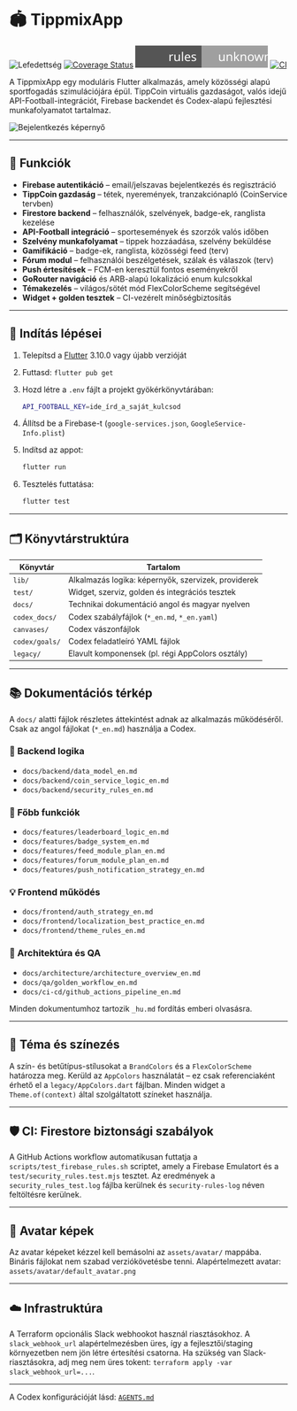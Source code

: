 # 🏟️ TippmixApp

![Lefedettség](./badges/coverage.svg)
[![Coverage Status](https://codecov.io/gh/Muzsy/tippmixapp/branch/main/graph/badge.svg)](https://codecov.io/gh/Muzsy/tippmixapp)
[![Security Rules Coverage](coverage/security_rules_badge.svg)](coverage/security_rules_badge.svg)
[![CI](https://github.com/Muzsy/tippmixapp/actions/workflows/ci.yaml/badge.svg)](https://github.com/Muzsy/tippmixapp/actions/workflows/ci.yaml)

A TippmixApp egy moduláris Flutter alkalmazás, amely közösségi alapú sportfogadás szimulációjára épül.
TippCoin virtuális gazdaságot, valós idejű API-Football-integrációt, Firebase backendet és Codex-alapú fejlesztési munkafolyamatot tartalmaz.

![Bejelentkezés képernyő](docs/images/login_revamp_screenshot_v1.png)

---

## 🚀 Funkciók

- **Firebase autentikáció** – email/jelszavas bejelentkezés és regisztráció
- **TippCoin gazdaság** – tétek, nyeremények, tranzakciónapló (CoinService tervben)
- **Firestore backend** – felhasználók, szelvények, badge-ek, ranglista kezelése
- **API-Football integráció** – sportesemények és szorzók valós időben
- **Szelvény munkafolyamat** – tippek hozzáadása, szelvény beküldése
- **Gamifikáció** – badge-ek, ranglista, közösségi feed (terv)
- **Fórum modul** – felhasználói beszélgetések, szálak és válaszok (terv)
- **Push értesítések** – FCM-en keresztül fontos eseményekről
- **GoRouter navigáció** és ARB-alapú lokalizáció enum kulcsokkal
- **Témakezelés** – világos/sötét mód FlexColorScheme segítségével
- **Widget + golden tesztek** – CI-vezérelt minőségbiztosítás

---

## 🧪 Indítás lépései

1. Telepítsd a [Flutter](https://docs.flutter.dev/get-started/install) 3.10.0 vagy újabb verzióját
2. Futtasd: `flutter pub get`
3. Hozd létre a `.env` fájlt a projekt gyökérkönyvtárában:

   ```bash
   API_FOOTBALL_KEY=ide_írd_a_saját_kulcsod
   ```

4. Állítsd be a Firebase-t (`google-services.json`, `GoogleService-Info.plist`)
5. Indítsd az appot:

   ```bash
   flutter run
   ```

6. Tesztelés futtatása:

   ```bash
   flutter test
   ```

---

## 🗂️ Könyvtárstruktúra

| Könyvtár       | Tartalom                                            |
| -------------- | --------------------------------------------------- |
| `lib/`         | Alkalmazás logika: képernyők, szervizek, providerek |
| `test/`        | Widget, szerviz, golden és integrációs tesztek      |
| `docs/`        | Technikai dokumentáció angol és magyar nyelven      |
| `codex_docs/`  | Codex szabályfájlok (`*_en.md`, `*_en.yaml`)        |
| `canvases/`    | Codex vászonfájlok                                  |
| `codex/goals/` | Codex feladatleíró YAML fájlok                      |
| `legacy/`      | Elavult komponensek (pl. régi AppColors osztály)    |

---

## 📚 Dokumentációs térkép

A `docs/` alatti fájlok részletes áttekintést adnak az alkalmazás működéséről.
Csak az angol fájlokat (`*_en.md`) használja a Codex.

### 🔨 Backend logika

- `docs/backend/data_model_en.md`
- `docs/backend/coin_service_logic_en.md`
- `docs/backend/security_rules_en.md`

### 🎯 Főbb funkciók

- `docs/features/leaderboard_logic_en.md`
- `docs/features/badge_system_en.md`
- `docs/features/feed_module_plan_en.md`
- `docs/features/forum_module_plan_en.md`
- `docs/features/push_notification_strategy_en.md`

### 💡 Frontend működés

- `docs/frontend/auth_strategy_en.md`
- `docs/frontend/localization_best_practice_en.md`
- `docs/frontend/theme_rules_en.md`

### 📐 Architektúra és QA

- `docs/architecture/architecture_overview_en.md`
- `docs/qa/golden_workflow_en.md`
- `docs/ci-cd/github_actions_pipeline_en.md`

Minden dokumentumhoz tartozik `_hu.md` fordítás emberi olvasásra.

---

## 🎨 Téma és színezés

A szín- és betűtípus-stílusokat a `BrandColors` és a `FlexColorScheme` határozza meg.
Kerüld az `AppColors` használatát – ez csak referenciaként érhető el a `legacy/AppColors.dart` fájlban.
Minden widget a `Theme.of(context)` által szolgáltatott színeket használja.

---

## 🛡️ CI: Firestore biztonsági szabályok

A GitHub Actions workflow automatikusan futtatja a `scripts/test_firebase_rules.sh` scriptet,
amely a Firebase Emulatort és a `test/security_rules.test.mjs` tesztet.
Az eredmények a `security_rules_test.log` fájlba kerülnek és `security-rules-log` néven feltöltésre kerülnek.

---

## 👤 Avatar képek

Az avatar képeket kézzel kell bemásolni az `assets/avatar/` mappába. Bináris fájlokat nem szabad verziókövetésbe tenni.
Alapértelmezett avatar: `assets/avatar/default_avatar.png`

---

## ☁️ Infrastruktúra

A Terraform opcionális Slack webhookot használ riasztásokhoz. A `slack_webhook_url` alapértelmezésben üres, így a fejlesztői/staging környezetben nem jön létre értesítési csatorna. Ha szükség van Slack-riasztásokra, adj meg nem üres tokent: `terraform apply -var slack_webhook_url=...`.

---

A Codex konfigurációját lásd: [`AGENTS.md`](./AGENTS.md)
